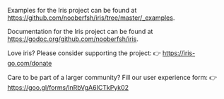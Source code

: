 Examples for the Iris project can be found at
<https://github.com/nooberfsh/iris/tree/master/_examples>.

Documentation for the Iris project can be found at
<https://godoc.org/github.com/nooberfsh/iris>.

Love iris? Please consider supporting the project:
👉  https://iris-go.com/donate

Care to be part of a larger community? Fill our user experience form:
👉  https://goo.gl/forms/lnRbVgA6ICTkPyk02